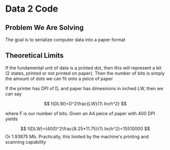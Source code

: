 # Data 2 Code

## Problem We Are Solving
The goal is to serialize computer data into a paper format

## Theoretical Limits
If the fundamental unit of data is a printed dot, then this will represent a bit (2 states, printed or not printed on paper). Then the number of bits is simply the amount of dots we can fit onto a peice of paper

If the printer has DPI of D, and paper has dimesnions in inched LW, then we can say

$$
f(DLW)=D^2\frac{LW}{1\ Inch^2}
$$

where F is our number of bits. Given an A4 peice of paper with 400 DPI yields

$$
f(DLW)=(400)^2\frac{8.25*11.75}{1\ Inch^2}=15510000
$$
Or 1.93875 Mb. Practically, this limited by the machine's printing and scanning capability
